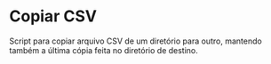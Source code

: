 # Copiar CSV

Script para copiar arquivo CSV de um diretório para outro, mantendo também a última cópia feita no diretório de destino.
